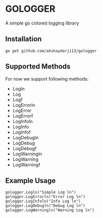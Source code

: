 # GOLOGGER

A simple go colored logging library

## Installation

```go get github.com/akshaydarji13/gologger```

## Supported Methods

For now we support following methods:
- Logln
- Log
- Logf
- LogErrorln
- LogError
- LogErrorf
- LogInfoln
- LogInfo
- LogInfof
- LogDebugln
- LogDebug
- LogDebugf
- LogWarningln
- LogWarning
- LogWarningf

## Example Usage

```
gologger.Logln("Simple Log ln")
gologger.LogErrorln("Error Log ln")
gologger.LogInfoln("Info Log ln")
gologger.LogDebugln("Debug Log ln")
gologger.LogWarningln("Warning Log ln")
```
